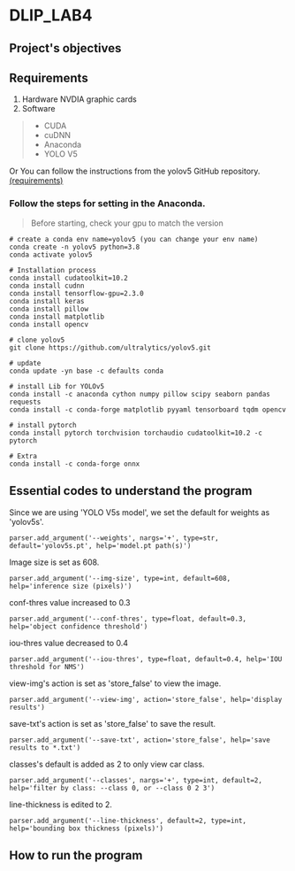 # DLIP_LAB4

## Project's objectives

## Requirements
1. Hardware
NVDIA graphic cards
2. Software
> * CUDA
> * cuDNN
> * Anaconda
> * YOLO V5


    

Or You can follow the instructions from the yolov5 GitHub repository. [(requirements)](https://github.com/ultralytics/yolov5/blob/master/requirements.txt)


### Follow the steps for setting in the Anaconda. 
> Before starting, check your gpu to match the version

    # create a conda env name=yolov5 (you can change your env name)
    conda create -n yolov5 python=3.8
    conda activate yolov5
    
    # Installation process
    conda install cudatoolkit=10.2
    conda install cudnn
    conda install tensorflow-gpu=2.3.0
    conda install keras
    conda install pillow
    conda install matplotlib
    conda install opencv
    
    # clone yolov5
    git clone https://github.com/ultralytics/yolov5.git
    
    # update
    conda update -yn base -c defaults conda
    
    # install Lib for YOLOv5
    conda install -c anaconda cython numpy pillow scipy seaborn pandas requests
    conda install -c conda-forge matplotlib pyyaml tensorboard tqdm opencv 

    # install pytorch
    conda install pytorch torchvision torchaudio cudatoolkit=10.2 -c pytorch
    
    # Extra
    conda install -c conda-forge onnx
    
    
## Essential codes to understand the program


Since we are using 'YOLO V5s model', we set the default for weights as 'yolov5s'.

    parser.add_argument('--weights', nargs='+', type=str, default='yolov5s.pt', help='model.pt path(s)')

Image size is set as 608.

    parser.add_argument('--img-size', type=int, default=608, help='inference size (pixels)')

conf-thres value increased to 0.3

    parser.add_argument('--conf-thres', type=float, default=0.3, help='object confidence threshold')

iou-thres value decreased to 0.4

    parser.add_argument('--iou-thres', type=float, default=0.4, help='IOU threshold for NMS')

view-img's action is set as 'store_false' to view the image. 
    
    parser.add_argument('--view-img', action='store_false', help='display results')
    
save-txt's action is set as 'store_false' to save the result.
    
    parser.add_argument('--save-txt', action='store_false', help='save results to *.txt')

classes's default is added as 2 to only view car class.

    parser.add_argument('--classes', nargs='+', type=int, default=2, help='filter by class: --class 0, or --class 0 2 3')

line-thickness is edited to 2.

    parser.add_argument('--line-thickness', default=2, type=int, help='bounding box thickness (pixels)')






## How to run the program
